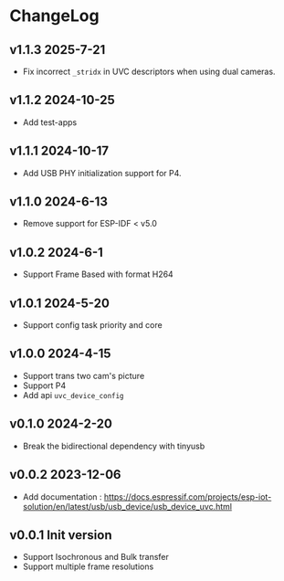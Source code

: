 # ChangeLog

## v1.1.3 2025-7-21

* Fix incorrect `_stridx` in UVC descriptors when using dual cameras. 

## v1.1.2 2024-10-25

* Add test-apps

## v1.1.1 2024-10-17

* Add USB PHY initialization support for P4.

## v1.1.0 2024-6-13

* Remove support for ESP-IDF < v5.0

## v1.0.2 2024-6-1

* Support Frame Based with format H264

## v1.0.1 2024-5-20

* Support config task priority and core

## v1.0.0 2024-4-15

* Support trans two cam's picture
* Support P4
* Add api `uvc_device_config`

## v0.1.0 2024-2-20

* Break the bidirectional dependency with tinyusb

## v0.0.2 2023-12-06

* Add documentation : https://docs.espressif.com/projects/esp-iot-solution/en/latest/usb/usb_device/usb_device_uvc.html

## v0.0.1 Init version

* Support Isochronous and Bulk transfer
* Support multiple frame resolutions
